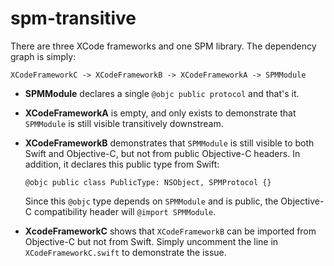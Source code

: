 # spm-transitive

There are three XCode frameworks and one SPM library.  The dependency graph is simply:

    XCodeFrameworkC -> XCodeFrameworkB -> XCodeFrameworkA -> SPMModule

- **SPMModule** declares a single  `@objc public protocol` and that's it.

- **XCodeFrameworkA** is empty, and only exists to demonstrate that `SPMModule`
  is still visible transitively downstream.

- **XCodeFrameworkB** demonstrates that `SPMModule` is still visible to both
  Swift and Objective-C, but not from public Objective-C headers.  In addition,
  it declares this public type from Swift:

      @objc public class PublicType: NSObject, SPMProtocol {}

  Since this `@objc` type depends on `SPMModule` and is public,  the Objective-C
  compatibility header will `@import SPMModule`.
  
- **XcodeFrameworkC** shows that `XCodeFrameworkB` can be imported from
  Objective-C but not from Swift.  Simply uncomment the line in
  `XCodeFrameworkC.swift` to demonstrate the issue.
